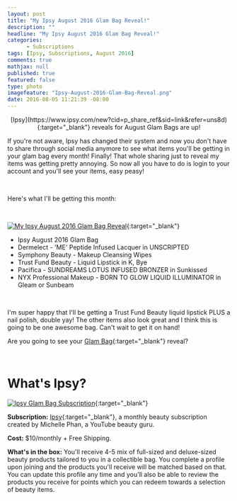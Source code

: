 ```yaml
---
layout: post
title: "My Ipsy August 2016 Glam Bag Reveal!"
description: ""
headline: "My Ipsy August 2016 Glam Bag Reveal!"
categories: 
      - Subscriptions
tags: [Ipsy, Subscriptions, August 2016]
comments: true
mathjax: null
published: true
featured: false
type: photo
imagefeature: "Ipsy-August-2016-Glam-Bag-Reveal.png"
date: 2016-08-05 11:21:39 -08:00
---
```


<p></p>

<center>[Ipsy](https://www.ipsy.com/new?cid=p_share_ref&sid=link&refer=uns8d){:target="_blank"} reveals for August Glam Bags are up!</center>

If you're not aware, Ipsy has changed their system and now you don't have to share through social media anymore to see what items you'll be getting in your glam bag every month! Finally! That whole sharing just to reveal my items was getting pretty annoying. So now all you have to do is login to your account and you'll see your items, easy peasy!

<br>

Here's what I'll be getting this month:

<br>

[![My Ipsy August 2016 Glam Bag Reveal](http://whatsupmailbox.com/images/Ipsy-August-2016-Glam-Bag-Reveal.png)](https://www.ipsy.com/new?cid=p_share_ref&sid=link&refer=uns8d){:target="_blank"}

<ul>
<li>Ipsy August 2016 Glam Bag</li>
<li>Dermelect - 'ME' Peptide Infused Lacquer in UNSCRIPTED</li>
<li>Symphony Beauty - Makeup Cleansing Wipes</li>
<li>Trust Fund Beauty - Liquid Lipstick in K, Bye</li>
<li>Pacifica - SUNDREAMS LOTUS INFUSED BRONZER in Sunkissed</li>
<li>NYX Professional Makeup - BORN TO GLOW LIQUID ILLUMINATOR in Gleam or Sunbeam</li>
</ul>

<br>

I'm super happy that I'll be getting a Trust Fund Beauty liquid lipstick PLUS a nail polish, double yay! The other items also look great and I think this is going to be one awesome bag. Can't wait to get it on hand!

Are you going to see your [Glam Bag](https://www.ipsy.com/new?cid=p_share_ref&sid=link&refer=uns8d){:target="_blank"} reveal?

<br>

# What's Ipsy?

[![Ipsy Glam Bag Subscription](http://whatsupmailbox.com/images/IpsyLogo.jpg)](https://www.ipsy.com/new?cid=p_share_ref&sid=link&refer=uns8d){:target="_blank"}

**Subscription:** [Ipsy](https://www.ipsy.com/new?cid=p_share_ref&sid=link&refer=uns8d){:target="_blank"}, a monthly beauty subscription created by Michelle Phan, a YouTube beauty guru.

**Cost:** $10/monthly + Free Shipping.

**What's in the box:** You'll receive 4-5 mix of full-sized and deluxe-sized beauty products tailored to you in a collectible bag. You complete a profile upon joining and the products you'll receive will be matched based on that. You can update this profile any time and you'll also be able to review the products you receive for points which you can redeem towards a selection of beauty items.
